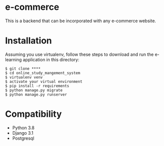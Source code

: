 # e-commerce
This is a backend that can be incorporated with any e-commerce website.

# Installation
Assuming you use virtualenv, follow these steps to download and run the
e-learning application in this directory:

    $ git clone ****
    $ cd online_study_mangement_system
    $ virtualenv venv
    $ activate your virtual environment
    $ pip install -r requirements
    $ python manage.py migrate
    $ python manage.py runserver

# Compatibility
* Python 3.8
* Django 3.1
* Postgresql

